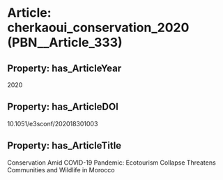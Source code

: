 # Article: __cherkaoui_conservation_2020__ (PBN__Article_333)

## Property: has_ArticleYear

2020

## Property: has_ArticleDOI

10.1051/e3sconf/202018301003

## Property: has_ArticleTitle

Conservation Amid COVID-19 Pandemic: Ecotourism Collapse Threatens Communities and Wildlife in Morocco


